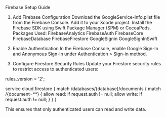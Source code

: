 Firebase Setup Guide

1. Add Firebase Configuration
Download the GoogleService-Info.plist file from the Firebase Console.
Add it to your Xcode project.
Install the Firebase SDK using Swift Package Manager (SPM) or CocoaPods.
Packages Used:
  FirebaseAnalytics
  FirebaseAuth
  FirebaseCore
  FirebaseDatabase
  FirebaseFirestore
  GoogleSignin
  GoogleSignInSwift

3. Enable Authentication
In the Firebase Console, enable Google Sign-In and Anonymous Sign-In under Authentication > Sign-in method.

4. Configure Firestore Security Rules
Update your Firestore security rules to restrict access to authenticated users:

rules_version = '2';

service cloud.firestore {
  match /databases/{database}/documents {
    match /{document=**} {
      allow read: if request.auth != null;
      allow write: if request.auth != null;
    }
  }
}

This ensures that only authenticated users can read and write data.
